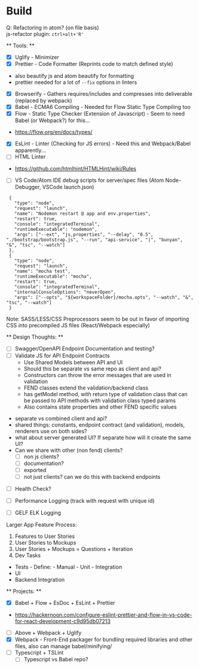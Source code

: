 # Build


Q: Refactoring in atom? (on file basis)  
js-refactor plugin: ``ctrl+alt+'R'``

** Tools: **  
 - [x] Uglify - Minimizer  
 - [x] Prettier - Code Formatter (Reprints code to match defined style)  
  - also beautify js and atom beautify for formatting  
  - prettier needed for a lot of `--fix` options in linters
 - [x] Browserify - Gathers requires/includes and compresses into deliverable (replaced by webpack)  
 - [x] Babel - ECMA6 Compiling - Needed for Flow Static Type Compiling too  
 - [x] Flow -  Static Type Checker (Extension of Javascript) - Seem to need Babel (or Webpack?) for this...  
  - https://flow.org/en/docs/types/   
 - [x] EsLint - Linter (Checking for JS errors) - Need this and Webpack/Babel apparently...  
 - [ ] HTML Linter  
  - https://github.com/htmlhint/HTMLHint/wiki/Rules
 - [ ] VS Code/Atom IDE debug scripts for server/spec files (Atom Node-Debugger, VSCode launch.json)

 ```
  {
    "type": "node",
    "request": "launch",
    "name": "Nodemon restart @ app and env.properties",
    "restart": true,
    "console": "integratedTerminal",
    "runtimeExecutable": "nodemon",
    "args": ["--ext", "js,properties", "--delay", "0.5", "./bootstrap/bootstrap.js", "--run", "api-service", "|", "bunyan", "&", "tsc", "--watch"]
  },
  {
    "type": "node",
    "request": "launch",
    "name": "mocha test",
    "runtimeExecutable": "mocha",
    "restart": true,
    "console": "integratedTerminal",
    "internalConsoleOptions": "neverOpen",
    "args": ["--opts", "${workspaceFolder}/mocha.opts", "--watch", "&", "tsc", "--watch"]
  }
  ```


Note: SASS/LESS/CSS Preprocessors seem to be out in favor of importing CSS into
precompiled JS files (React/Webpack especially)  

** Design Thoughts: **
 - [ ] Swagger/OpenAPI Endpoint Documentation and testing?
 - [ ] Validate JS for API Endpoint Contracts   
   - Use Shared Models between API and UI  
   - Should this be separate vs same repo as client and api?
   - Constructors can throw the error messages that are used in validation  
   - FEND classes extend the validation/backend class
    - has getModel method, with return type of validation class that can be passed to API methods with validation class typed params  
    -  Also contains state properties and other FEND specific values  
 - separate vs combined client and api?
  - shared things: constants, endpoint contract (and validation), models, renderers use on both sides?
  - what about server generated UI? If separate how will it create the same UI?
  - Can we share with other (non fend) clients?
    - [ ] non js clients?
    - [ ] documentation?
    - [ ] exported
    - [ ] not just clients? can we do this with backend endpoints
 - [ ] Health Check?
 - [ ] Performance Logging (track with request with unique id)
 - [ ] GELF ELK Logging


 Larger App Feature Process:
  1. Features to User Stories
  2. User Stories to Mockups
  3. User Stories + Mockups = Questions + Iteration
  4. Dev Tasks
   - Tests
    - Define:
    - Manual
    - Unit
    - Integration
   - UI
   - Backend Integration

** Projects: **  
 - [x] Babel + Flow + EsDoc + EsLint + Prettier  
  - https://hackernoon.com/configure-eslint-prettier-and-flow-in-vs-code-for-react-development-c9d95db07213  
 - [ ] Above + Webpack + Uglify  
 - [x] Webpack -  Front-End packager for bundling required libraries and other files, also can manage babel/minifying/  
 - [ ] Typescript + TSLint
   - [ ] Typescript vs Babel repo?
